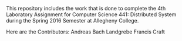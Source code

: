 This repository includes the work that is done to complete the 4th Laboratory Assignment for Computer Science 441: Distributed System during the Spring 2016 Semester at Allegheny College.

Here are the Contributors:
Andreas Bach Landgrebe
Francis Craft